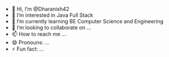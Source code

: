 - 👋 Hi, I’m @Dharanish42
- 👀 I’m interested in Java Full Stack
- 🌱 I’m currently learning BE Computer Science and Engineering
- 💞️ I’m looking to collaborate on ...
- 📫 How to reach me ...
- 😄 Pronouns: ...
- ⚡ Fun fact: ...

<!---
Dharanish42/Dharanish42 is a ✨ special ✨ repository because its `README.md` (this file) appears on your GitHub profile.
You can click the Preview link to take a look at your changes.
--->
